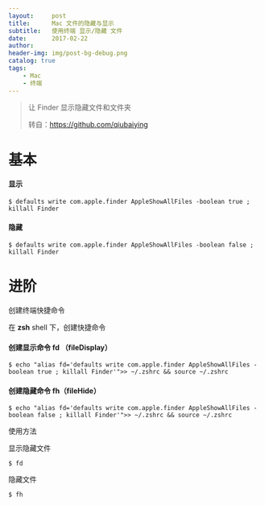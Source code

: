 ```yaml
---
layout:     post
title:      Mac 文件的隐藏与显示
subtitle:   使用终端 显示/隐藏 文件
date:       2017-02-22
author:    
header-img: img/post-bg-debug.png
catalog: true
tags:
    - Mac
    - 终端
---
```


> 让 Finder 显示隐藏文件和文件夹
>
> 转自：https://github.com/qiubaiying



# 基本

#### 显示

	$ defaults write com.apple.finder AppleShowAllFiles -boolean true ; killall Finder

#### 隐藏

	$ defaults write com.apple.finder AppleShowAllFiles -boolean false ; killall Finder
	
# 进阶

创建终端快捷命令

在 **zsh** shell 下，创建快捷命令

#### 创建显示命令 fd （fileDisplay）
	$ echo "alias fd='defaults write com.apple.finder AppleShowAllFiles -boolean true ; killall Finder'">> ~/.zshrc && source ~/.zshrc
	
#### 创建隐藏命令 fh（fileHide）

	$ echo "alias fd='defaults write com.apple.finder AppleShowAllFiles -boolean false ; killall Finder'">> ~/.zshrc && source ~/.zshrc

使用方法

显示隐藏文件
	
	$ fd
隐藏文件

	$ fh
	
	
